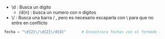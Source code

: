 
- \\d : Busca un digito
	- /d{n} : busca un numero con n digitos
- \\/ : Busca una barra / , pero es necesario escaparla con \\ para que no entre en conflicto

```python
fecha = "\d{2}\/\d{2}\/d{4}"       # Encontrara fechas con el formado 14/14/1414
```

